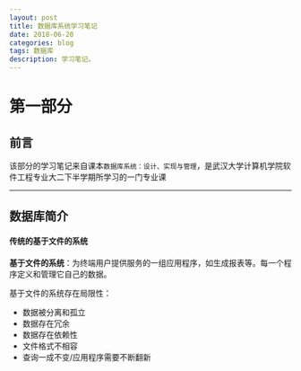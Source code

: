 ```yaml
---
layout: post
title: 数据库系统学习笔记
date: 2018-06-20
categories: blog
tags: 数据库
description: 学习笔记。
---
```


第一部分
===
## 前言

该部分的学习笔记来自课本`数据库系统：设计、实现与管理`，是武汉大学计算机学院软件工程专业大二下半学期所学习的一门专业课

---
## 数据库简介

#### 传统的基于文件的系统

**基于文件的系统**：为终端用户提供服务的一组应用程序，如生成报表等。每一个程序定义和管理它自己的数据。

基于文件的系统存在局限性：

- 数据被分离和孤立
- 数据存在冗余
- 数据存在依赖性
- 文件格式不相容
- 查询一成不变/应用程序需要不断翻新



